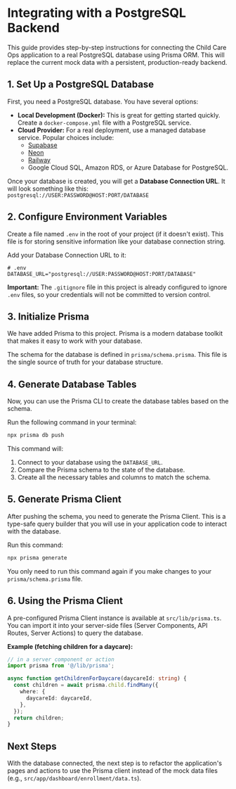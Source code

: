 # Integrating with a PostgreSQL Backend

This guide provides step-by-step instructions for connecting the Child Care Ops application to a real PostgreSQL database using Prisma ORM. This will replace the current mock data with a persistent, production-ready backend.

## 1. Set Up a PostgreSQL Database

First, you need a PostgreSQL database. You have several options:

*   **Local Development (Docker):** This is great for getting started quickly. Create a `docker-compose.yml` file with a PostgreSQL service.
*   **Cloud Provider:** For a real deployment, use a managed database service. Popular choices include:
    *   [Supabase](https://supabase.com/)
    *   [Neon](https://neon.tech/)
    *   [Railway](https://railway.app/)
    *   Google Cloud SQL, Amazon RDS, or Azure Database for PostgreSQL.

Once your database is created, you will get a **Database Connection URL**. It will look something like this:
`postgresql://USER:PASSWORD@HOST:PORT/DATABASE`

## 2. Configure Environment Variables

Create a file named `.env` in the root of your project (if it doesn't exist). This file is for storing sensitive information like your database connection string.

Add your Database Connection URL to it:

```env
# .env
DATABASE_URL="postgresql://USER:PASSWORD@HOST:PORT/DATABASE"
```

**Important:** The `.gitignore` file in this project is already configured to ignore `.env` files, so your credentials will not be committed to version control.

## 3. Initialize Prisma

We have added Prisma to this project. Prisma is a modern database toolkit that makes it easy to work with your database.

The schema for the database is defined in `prisma/schema.prisma`. This file is the single source of truth for your database structure.

## 4. Generate Database Tables

Now, you can use the Prisma CLI to create the database tables based on the schema.

Run the following command in your terminal:

```bash
npx prisma db push
```

This command will:
1.  Connect to your database using the `DATABASE_URL`.
2.  Compare the Prisma schema to the state of the database.
3.  Create all the necessary tables and columns to match the schema.

## 5. Generate Prisma Client

After pushing the schema, you need to generate the Prisma Client. This is a type-safe query builder that you will use in your application code to interact with the database.

Run this command:

```bash
npx prisma generate
```

You only need to run this command again if you make changes to your `prisma/schema.prisma` file.

## 6. Using the Prisma Client

A pre-configured Prisma Client instance is available at `src/lib/prisma.ts`. You can import it into your server-side files (Server Components, API Routes, Server Actions) to query the database.

**Example (fetching children for a daycare):**

```typescript
// in a server component or action
import prisma from '@/lib/prisma';

async function getChildrenForDaycare(daycareId: string) {
  const children = await prisma.child.findMany({
    where: {
      daycareId: daycareId,
    },
  });
  return children;
}
```

## Next Steps

With the database connected, the next step is to refactor the application's pages and actions to use the Prisma client instead of the mock data files (e.g., `src/app/dashboard/enrollment/data.ts`).
